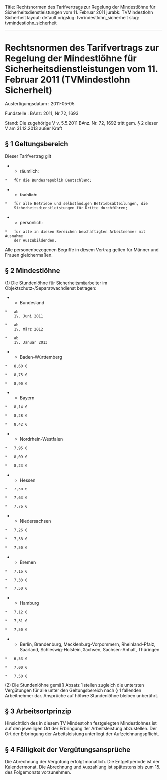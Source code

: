 Title: Rechtsnormen des Tarifvertrags zur Regelung der Mindestlöhne für Sicherheitsdienstleistungen
  vom 11. Februar 2011
jurabk: TVMindestlohn Sicherheit
layout: default
origslug: tvmindestlohn_sicherheit
slug: tvmindestlohn_sicherheit

---

# Rechtsnormen des Tarifvertrags zur Regelung der Mindestlöhne für Sicherheitsdienstleistungen vom 11. Februar 2011 (TVMindestlohn Sicherheit)

Ausfertigungsdatum
:   2011-05-05

Fundstelle
:   BAnz: 2011, Nr 72, 1693

Stand: Die zugehörige V v. 5.5.2011 BAnz. Nr. 72, 1692 tritt gem. § 2 dieser V am 31.12.2013 außer Kraft

## § 1 Geltungsbereich

Dieser Tarifvertrag gilt

*    *   räumlich:

    *   für die Bundesrepublik Deutschland;


*    *   fachlich:

    *   für alle Betriebe und selbständigen Betriebsabteilungen, die
        Sicherheitsdienstleistungen für Dritte durchführen;


*    *   persönlich:

    *   für alle in diesen Bereichen beschäftigten Arbeitnehmer mit Ausnahme
        der Auszubildenden.



Alle personenbezogenen Begriffe in diesem Vertrag gelten für Männer
und Frauen gleichermaßen.


## § 2 Mindestlöhne

(1) Die Stundenlöhne für Sicherheitsmitarbeiter im
Objektschutz-/Separatwachdienst betragen:

*    *   Bundesland

    *   ab
        1\. Juni 2011

    *   ab
        1\. März 2012

    *   ab
        1\. Januar 2013


*    *   Baden-Württemberg

    *   8,60 €

    *   8,75 €

    *   8,90 €


*    *   Bayern

    *   8,14 €

    *   8,28 €

    *   8,42 €


*    *   Nordrhein-Westfalen

    *   7,95 €

    *   8,09 €

    *   8,23 €


*    *   Hessen

    *   7,50 €

    *   7,63 €

    *   7,76 €


*    *   Niedersachsen

    *   7,26 €

    *   7,38 €

    *   7,50 €


*    *   Bremen

    *   7,16 €

    *   7,33 €

    *   7,50 €


*    *   Hamburg

    *   7,12 €

    *   7,31 €

    *   7,50 €


*    *   Berlin, Brandenburg, Mecklenburg-Vorpommern, Rheinland-Pfalz,
        Saarland, Schleswig-Holstein, Sachsen, Sachsen-Anhalt, Thüringen

    *   6,53 €

    *   7,00 €

    *   7,50 €




(2) Die Stundenlöhne gemäß Absatz 1 stellen zugleich die untersten
Vergütungen für alle unter den Geltungsbereich nach § 1 fallenden
Arbeitnehmer dar. Ansprüche auf höhere Stundenlöhne bleiben unberührt.



## § 3 Arbeitsortprinzip

Hinsichtlich des in diesem TV Mindestlohn festgelegten Mindestlohnes
ist auf den jeweiligen Ort der Erbringung der Arbeitsleistung
abzustellen. Der Ort der Erbringung der Arbeitsleistung unterliegt der
Aufzeichnungspflicht.


## § 4 Fälligkeit der Vergütungsansprüche

Die Abrechnung der Vergütung erfolgt monatlich. Die Entgeltperiode ist
der Kalendermonat. Die Abrechnung und Auszahlung ist spätestens bis
zum 15. des Folgemonats vorzunehmen.

